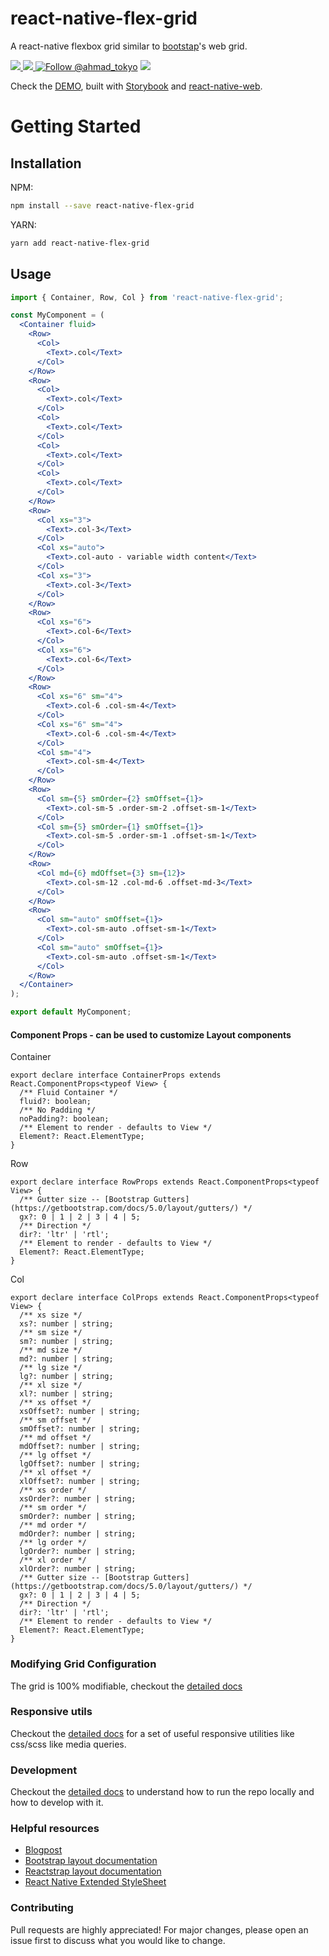 # react-native-flex-grid

A react-native flexbox grid similar to [bootstap](https://getbootstrap.com)'s web grid.

<a href="https://npmjs.com/package/react-native-flex-grid">
  <img src="https://img.shields.io/npm/v/react-native-flex-grid.svg"></img>
  <img src="https://img.shields.io/npm/dt/react-native-flex-grid.svg"></img>
</a>
<a href="https://twitter.com/intent/follow?screen_name=ahmad_tokyo"><img src="https://img.shields.io/twitter/follow/ahmad_tokyo.svg?label=Follow%20@ahmad_tokyo" alt="Follow @ahmad_tokyo"></img></a>

<a href="https://react-native-flex-grid.netlify.app">
<img src="https://i.imgur.com/VWFX2r6.png"></img>
</a>

Check the [DEMO](https://react-native-flex-grid.netlify.app), built with [Storybook](https://storybook.js.org) and [react-native-web](https://necolas.github.io/react-native-web).

# Getting Started

## Installation

NPM:

```bash
npm install --save react-native-flex-grid
```

YARN:

```bash
yarn add react-native-flex-grid
```

## Usage

```jsx
import { Container, Row, Col } from 'react-native-flex-grid';

const MyComponent = (
  <Container fluid>
    <Row>
      <Col>
        <Text>.col</Text>
      </Col>
    </Row>
    <Row>
      <Col>
        <Text>.col</Text>
      </Col>
      <Col>
        <Text>.col</Text>
      </Col>
      <Col>
        <Text>.col</Text>
      </Col>
      <Col>
        <Text>.col</Text>
      </Col>
    </Row>
    <Row>
      <Col xs="3">
        <Text>.col-3</Text>
      </Col>
      <Col xs="auto">
        <Text>.col-auto - variable width content</Text>
      </Col>
      <Col xs="3">
        <Text>.col-3</Text>
      </Col>
    </Row>
    <Row>
      <Col xs="6">
        <Text>.col-6</Text>
      </Col>
      <Col xs="6">
        <Text>.col-6</Text>
      </Col>
    </Row>
    <Row>
      <Col xs="6" sm="4">
        <Text>.col-6 .col-sm-4</Text>
      </Col>
      <Col xs="6" sm="4">
        <Text>.col-6 .col-sm-4</Text>
      </Col>
      <Col sm="4">
        <Text>.col-sm-4</Text>
      </Col>
    </Row>
    <Row>
      <Col sm={5} smOrder={2} smOffset={1}>
        <Text>.col-sm-5 .order-sm-2 .offset-sm-1</Text>
      </Col>
      <Col sm={5} smOrder={1} smOffset={1}>
        <Text>.col-sm-5 .order-sm-1 .offset-sm-1</Text>
      </Col>
    </Row>
    <Row>
      <Col md={6} mdOffset={3} sm={12}>
        <Text>.col-sm-12 .col-md-6 .offset-md-3</Text>
      </Col>
    </Row>
    <Row>
      <Col sm="auto" smOffset={1}>
        <Text>.col-sm-auto .offset-sm-1</Text>
      </Col>
      <Col sm="auto" smOffset={1}>
        <Text>.col-sm-auto .offset-sm-1</Text>
      </Col>
    </Row>
  </Container>
);

export default MyComponent;
```

#### Component Props - can be used to customize Layout components
Container
```tsx
export declare interface ContainerProps extends React.ComponentProps<typeof View> {
  /** Fluid Container */
  fluid?: boolean;
  /** No Padding */
  noPadding?: boolean;
  /** Element to render - defaults to View */
  Element?: React.ElementType;
}
```

Row
```tsx
export declare interface RowProps extends React.ComponentProps<typeof View> {
  /** Gutter size -- [Bootstrap Gutters](https://getbootstrap.com/docs/5.0/layout/gutters/) */
  gx?: 0 | 1 | 2 | 3 | 4 | 5;
  /** Direction */
  dir?: 'ltr' | 'rtl';
  /** Element to render - defaults to View */
  Element?: React.ElementType;
}
```

Col
```tsx
export declare interface ColProps extends React.ComponentProps<typeof View> {
  /** xs size */
  xs?: number | string;
  /** sm size */
  sm?: number | string;
  /** md size */
  md?: number | string;
  /** lg size */
  lg?: number | string;
  /** xl size */
  xl?: number | string;
  /** xs offset */
  xsOffset?: number | string;
  /** sm offset */
  smOffset?: number | string;
  /** md offset */
  mdOffset?: number | string;
  /** lg offset */
  lgOffset?: number | string;
  /** xl offset */
  xlOffset?: number | string;
  /** xs order */
  xsOrder?: number | string;
  /** sm order */
  smOrder?: number | string;
  /** md order */
  mdOrder?: number | string;
  /** lg order */
  lgOrder?: number | string;
  /** xl order */
  xlOrder?: number | string;
  /** Gutter size -- [Bootstrap Gutters](https://getbootstrap.com/docs/5.0/layout/gutters/) */
  gx?: 0 | 1 | 2 | 3 | 4 | 5;
  /** Direction */
  dir?: 'ltr' | 'rtl';
  /** Element to render - defaults to View */
  Element?: React.ElementType;
}
```

### Modifying Grid Configuration

The grid is 100% modifiable, checkout the [detailed docs](https://react-native-flex-grid.netlify.app/?path=/story/utils-grid--page)

### Responsive utils

Checkout the [detailed docs](https://react-native-flex-grid.netlify.app/?path=/story/utils-responsive--page) for a set of useful responsive utilities like css/scss like media queries.

### Development

Checkout the [detailed docs](https://react-native-flex-grid.netlify.app/?path=/story/development--page) to understand how to run the repo locally and how to develop with it.

### Helpful resources

- [Blogpost](https://www.notion.so/ahmedtokyo/React-Native-Flex-Grid-6932aa014d274ae7940595664873b7dd)
- [Bootstrap layout documentation](https://getbootstrap.com/docs/5.0/layout)
- [Reactstrap layout documentation](https://reactstrap.github.io/?path=/docs/components-layout--layout)
- [React Native Extended StyleSheet](https://github.com/vitalets/react-native-extended-stylesheet)

### Contributing

Pull requests are highly appreciated! For major changes, please open an issue first to discuss what you would like to change.
